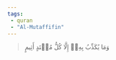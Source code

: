 ```yaml
---
tags: 
 - quran 
 - "Al-Mutaffifin"
---
```


> وَمَا يُكَذِّبُ بِهِۦٓ إِلَّا كُلُّ مُعۡتَدٍ أَثِيمٍ
